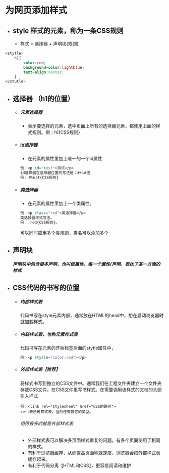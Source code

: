 # 为网页添加样式
- ## style 样式的元素，称为一条CSS规则
    - 样式 = 选择器 + 声明块(规则)
```css
<stytle>
    h1{
        color:red;
        background-color:lightblue;
        text-align:center;
    }
</stutle>
```
- ## 选择器 （h1的位置）
    - ##### 元素选择器
        - 表示要选择的元素，选中页面上所有的选择器元素，都使用上面的样式规则。例：h1{CSS规则}
    - ##### id选择器
        - 在元素的属性里加上唯一的一个id属性 
        ```html
        例：<p id="test">测试</p> 
        id选择器在选择器位置的写法是：#+id值 
        例: #test{CSS规则}
        ```
    - ##### 类选择器
        - 在元素的属性里加上一个类属性。
        ```html
        例：<p class="red">类选择器</p> 
        类选择器样式写法。
        例：.red{CSS规则}。
        ```
        可以同时应用多个类规则，类名可以添加多个

- ## 声明块
    ##### 声明块中包含很多声明，也叫做属性，每一个属性/声明，表达了某一方面的样式
- ## CSS代码的书写的位置
    - ##### 内部样式表
        代码书写在style元素内部，通常放在HTML的head中，想在启动浏览器时就加载样式。
    - ##### 内联样式表，也称元素样式表
        代码书写在元素的开始标签后面的stytle属性中，
        ```html
        例：<p stytle="color:red"></p>
        ```
    - ##### 外部样式表【推荐】
        将样式书写到独立的CSS文件中。通常我们在工程文件夹建立一个文件夹存放CSS文件。在CSS文件里写书样式。在需要调用该样式的文档的头部引入样式
        ```
        例：<link rel="stylesheet" href="CSS的路径">
        ref:表示是样式表，当然还有其它的类型。
        ```
        ###### 用得最多的就是外部样式表
        - 外部样式表可以解决多页面样式重复的问题。有多个页面使用了相同的样式。
        - 有利于浏览器缓存，从而提高页面响就速度。浏览器会把外部样式表缓存起来。
        - 有利于代码分离【HTML和CSS】，更容易阅读和维护